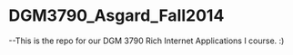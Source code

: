 DGM3790_Asgard_Fall2014
=======================

--This is the repo for our DGM 3790 Rich Internet Applications I course. :)
